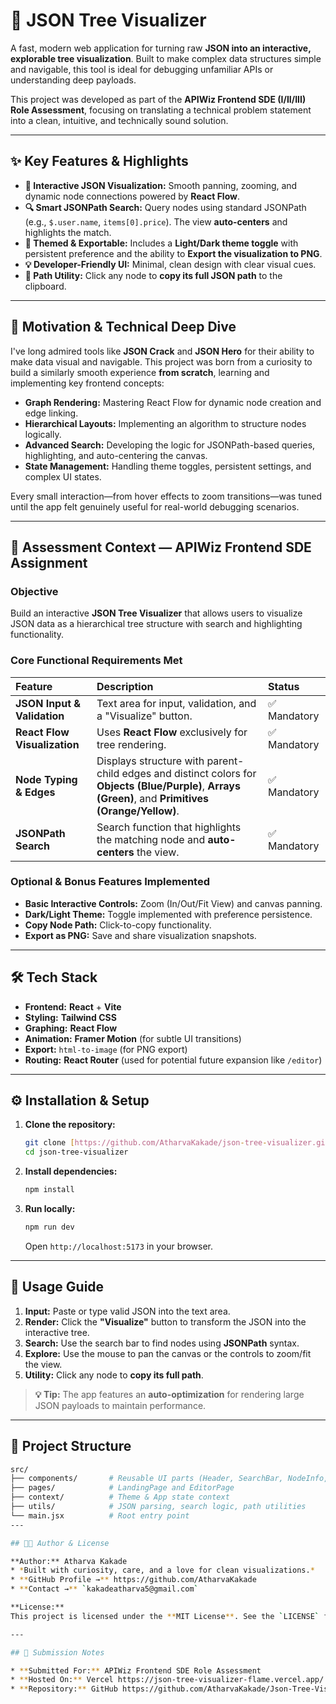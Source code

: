 # 🌳 JSON Tree Visualizer

A fast, modern web application for turning raw **JSON into an interactive, explorable tree visualization**. Built to make complex data structures simple and navigable, this tool is ideal for debugging unfamiliar APIs or understanding deep payloads.

This project was developed as part of the **APIWiz Frontend SDE (I/II/III) Role Assessment**, focusing on translating a technical problem statement into a clean, intuitive, and technically sound solution.

---

## ✨ Key Features & Highlights

* **🌿 Interactive JSON Visualization:** Smooth panning, zooming, and dynamic node connections powered by **React Flow**.
* **🔍 Smart JSONPath Search:** Query nodes using standard JSONPath (e.g., `$.user.name`, `items[0].price`). The view **auto-centers** and highlights the match.
* **🎨 Themed & Exportable:** Includes a **Light/Dark theme toggle** with persistent preference and the ability to **Export the visualization to PNG**.
* **💡 Developer-Friendly UI:** Minimal, clean design with clear visual cues.
* **🔗 Path Utility:** Click any node to **copy its full JSON path** to the clipboard.

---

## 🧠 Motivation & Technical Deep Dive

I've long admired tools like **JSON Crack** and **JSON Hero** for their ability to make data visual and navigable. This project was born from a curiosity to build a similarly smooth experience **from scratch**, learning and implementing key frontend concepts:

* **Graph Rendering:** Mastering React Flow for dynamic node creation and edge linking.
* **Hierarchical Layouts:** Implementing an algorithm to structure nodes logically.
* **Advanced Search:** Developing the logic for JSONPath-based queries, highlighting, and auto-centering the canvas.
* **State Management:** Handling theme toggles, persistent settings, and complex UI states.

Every small interaction—from hover effects to zoom transitions—was tuned until the app felt genuinely useful for real-world debugging scenarios.

---

## 🎯 Assessment Context — APIWiz Frontend SDE Assignment

### Objective
Build an interactive **JSON Tree Visualizer** that allows users to visualize JSON data as a hierarchical tree structure with search and highlighting functionality.

### Core Functional Requirements Met

| Feature | Description | Status |
| :--- | :--- | :--- |
| **JSON Input & Validation** | Text area for input, validation, and a "Visualize" button. | ✅ Mandatory |
| **React Flow Visualization** | Uses **React Flow** exclusively for tree rendering. | ✅ Mandatory |
| **Node Typing & Edges** | Displays structure with parent-child edges and distinct colors for **Objects (Blue/Purple)**, **Arrays (Green)**, and **Primitives (Orange/Yellow)**. | ✅ Mandatory |
| **JSONPath Search** | Search function that highlights the matching node and **auto-centers** the view. | ✅ Mandatory |

### Optional & Bonus Features Implemented

* **Basic Interactive Controls:** Zoom (In/Out/Fit View) and canvas panning.
* **Dark/Light Theme:** Toggle implemented with preference persistence.
* **Copy Node Path:** Click-to-copy functionality.
* **Export as PNG:** Save and share visualization snapshots.

---

## 🛠 Tech Stack

* **Frontend:** **React** + **Vite**
* **Styling:** **Tailwind CSS**
* **Graphing:** **React Flow**
* **Animation:** **Framer Motion** (for subtle UI transitions)
* **Export:** `html-to-image` (for PNG export)
* **Routing:** **React Router** (used for potential future expansion like `/editor`)

---

## ⚙️ Installation & Setup

1.  **Clone the repository:**
    ```bash
    git clone [https://github.com/AtharvaKakade/json-tree-visualizer.git](https://github.com/AtharvaKakade/json-tree-visualizer.git)
    cd json-tree-visualizer
    ```

2.  **Install dependencies:**
    ```bash
    npm install
    ```

3.  **Run locally:**
    ```bash
    npm run dev
    ```
    Open `http://localhost:5173` in your browser.

---

## 🚀 Usage Guide

1.  **Input:** Paste or type valid JSON into the text area.
2.  **Render:** Click the **"Visualize"** button to transform the JSON into the interactive tree.
3.  **Search:** Use the search bar to find nodes using **JSONPath** syntax.
4.  **Explore:** Use the mouse to pan the canvas or the controls to zoom/fit the view.
5.  **Utility:** Click any node to **copy its full path**.

> **💡 Tip:** The app features an **auto-optimization** for rendering large JSON payloads to maintain performance.

---

## 🧩 Project Structure

```bash
src/
├── components/       # Reusable UI parts (Header, SearchBar, NodeInfo, etc.)
├── pages/            # LandingPage and EditorPage
├── context/          # Theme & App state context
├── utils/            # JSON parsing, search logic, path utilities
└── main.jsx          # Root entry point
---

## 👨‍💻 Author & License

**Author:** Atharva Kakade
* *Built with curiosity, care, and a love for clean visualizations.*
* **GitHub Profile →** https://github.com/AtharvaKakade
* **Contact →** `kakadeatharva5@gmail.com`

**License:**
This project is licensed under the **MIT License**. See the `LICENSE` file for details.

---

## 🧾 Submission Notes

* **Submitted For:** APIWiz Frontend SDE Role Assessment
* **Hosted On:** Vercel https://json-tree-visualizer-flame.vercel.app/
* **Repository:** GitHub https://github.com/AtharvaKakade/Json-Tree-Visualizer